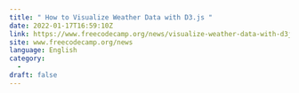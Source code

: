 ```yaml
---
title: " How to Visualize Weather Data with D3.js "
date: 2022-01-17T16:59:10Z
link: https://www.freecodecamp.org/news/visualize-weather-data-with-d3js/?utm_medium=RSS&utm_source=news.12bit.vn
site: www.freecodecamp.org/news
language: English
category:
  -   
draft: false
---
```

